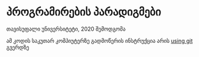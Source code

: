 # პროგრამირების პარადიგმები

თავისუფალი უნივერსიტეტი, 2020 შემოდგომა


ამ კოდის საკუთარ კომპიუტერზე გადმოწერის ინსტრუქცია არის [using git](./content/resources/using_git.md) გვერდზე